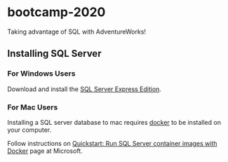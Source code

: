 # bootcamp-2020
Taking advantage of SQL with AdventureWorks!


## Installing SQL Server

### For Windows Users

Download and install the [SQL Server Express Edition](https://www.microsoft.com/en-us/sql-server/sql-server-downloads).

### For Mac Users

Installing a SQL server database to mac requires [docker]() to be installed on your computer.

Follow instructions on [Quickstart: Run SQL Server container images with Docker](https://docs.microsoft.com/en-us/sql/linux/quickstart-install-connect-docker?view=sql-server-ver15&pivots=cs1-bash) page at Microsoft.